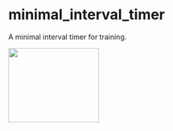 # minimal_interval_timer

A minimal interval timer for training. 

<img src="https://github.com/BorkOE/minimal_interval_timer/blob/main/timer.gif?raw=true" width="180" height="149" />
